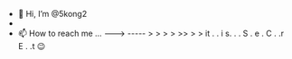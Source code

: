 - 👋 Hi, I’m @5kong2
- 
- 📫 How to reach me ... ---> ----- > > > > >> > > it . . i s. . .  S . e . C . .r E . .t 😉

<!---
5kong2/5kong2 is a ✨ special ✨ repository because its `README.md` (this file) appears on your GitHub profile.
You can click the Preview link to take a look at your changes.
--->
